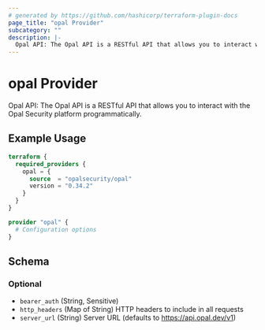```yaml
---
# generated by https://github.com/hashicorp/terraform-plugin-docs
page_title: "opal Provider"
subcategory: ""
description: |-
  Opal API: The Opal API is a RESTful API that allows you to interact with the Opal Security platform programmatically.
---
```


# opal Provider

Opal API: The Opal API is a RESTful API that allows you to interact with the Opal Security platform programmatically.

## Example Usage

```terraform
terraform {
  required_providers {
    opal = {
      source  = "opalsecurity/opal"
      version = "0.34.2"
    }
  }
}

provider "opal" {
  # Configuration options
}
```

<!-- schema generated by tfplugindocs -->
## Schema

### Optional

- `bearer_auth` (String, Sensitive)
- `http_headers` (Map of String) HTTP headers to include in all requests
- `server_url` (String) Server URL (defaults to https://api.opal.dev/v1)
